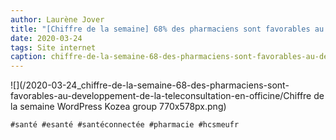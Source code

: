 ```yaml
---
author: Laurène Jover
title: "[Chiffre de la semaine] 68% des pharmaciens sont favorables au développement de la téléconsultation en officine."
date: 2020-03-24
tags: Site internet
caption: chiffre-de-la-semaine-68-des-pharmaciens-sont-favorables-au-developpement-de-la-teleconsultation-en-officine.webp
---
```


![](/2020-03-24_chiffre-de-la-semaine-68-des-pharmaciens-sont-favorables-au-developpement-de-la-teleconsultation-en-officine/Chiffre de la semaine WordPress Kozea group 770x578px.png)

    #santé #esanté #santéconnectée #pharmacie #hcsmeufr
